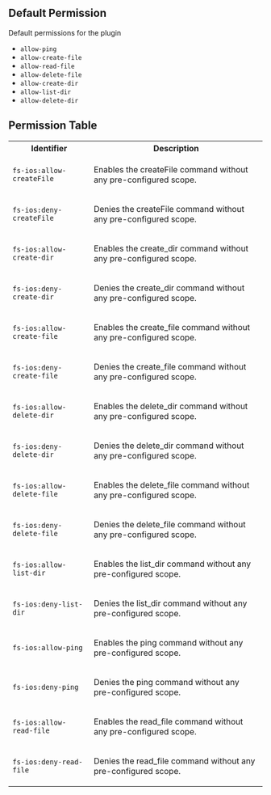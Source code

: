 ## Default Permission

Default permissions for the plugin

- `allow-ping`
- `allow-create-file`
- `allow-read-file`
- `allow-delete-file`
- `allow-create-dir`
- `allow-list-dir`
- `allow-delete-dir`

## Permission Table

<table>
<tr>
<th>Identifier</th>
<th>Description</th>
</tr>


<tr>
<td>

`fs-ios:allow-createFile`

</td>
<td>

Enables the createFile command without any pre-configured scope.

</td>
</tr>

<tr>
<td>

`fs-ios:deny-createFile`

</td>
<td>

Denies the createFile command without any pre-configured scope.

</td>
</tr>

<tr>
<td>

`fs-ios:allow-create-dir`

</td>
<td>

Enables the create_dir command without any pre-configured scope.

</td>
</tr>

<tr>
<td>

`fs-ios:deny-create-dir`

</td>
<td>

Denies the create_dir command without any pre-configured scope.

</td>
</tr>

<tr>
<td>

`fs-ios:allow-create-file`

</td>
<td>

Enables the create_file command without any pre-configured scope.

</td>
</tr>

<tr>
<td>

`fs-ios:deny-create-file`

</td>
<td>

Denies the create_file command without any pre-configured scope.

</td>
</tr>

<tr>
<td>

`fs-ios:allow-delete-dir`

</td>
<td>

Enables the delete_dir command without any pre-configured scope.

</td>
</tr>

<tr>
<td>

`fs-ios:deny-delete-dir`

</td>
<td>

Denies the delete_dir command without any pre-configured scope.

</td>
</tr>

<tr>
<td>

`fs-ios:allow-delete-file`

</td>
<td>

Enables the delete_file command without any pre-configured scope.

</td>
</tr>

<tr>
<td>

`fs-ios:deny-delete-file`

</td>
<td>

Denies the delete_file command without any pre-configured scope.

</td>
</tr>

<tr>
<td>

`fs-ios:allow-list-dir`

</td>
<td>

Enables the list_dir command without any pre-configured scope.

</td>
</tr>

<tr>
<td>

`fs-ios:deny-list-dir`

</td>
<td>

Denies the list_dir command without any pre-configured scope.

</td>
</tr>

<tr>
<td>

`fs-ios:allow-ping`

</td>
<td>

Enables the ping command without any pre-configured scope.

</td>
</tr>

<tr>
<td>

`fs-ios:deny-ping`

</td>
<td>

Denies the ping command without any pre-configured scope.

</td>
</tr>

<tr>
<td>

`fs-ios:allow-read-file`

</td>
<td>

Enables the read_file command without any pre-configured scope.

</td>
</tr>

<tr>
<td>

`fs-ios:deny-read-file`

</td>
<td>

Denies the read_file command without any pre-configured scope.

</td>
</tr>
</table>
